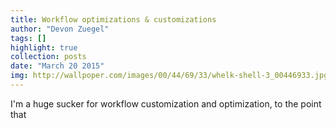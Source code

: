 ```yaml
---
title: Workflow optimizations & customizations
author: "Devon Zuegel"
tags: []
highlight: true
collection: posts
date: "March 20 2015"
img: http://wallpoper.com/images/00/44/69/33/whelk-shell-3_00446933.jpg
---
```


I'm a huge sucker for workflow customization and optimization, to the point that